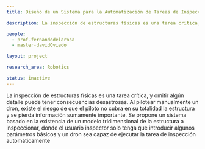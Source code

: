 ```yaml
---
title: Diseño de un Sistema para la Automatización de Tareas de Inspección de Estructuras Físicas Sencillas Utilizando un Dron

description: La inspección de estructuras físicas es una tarea crítica, y omitir algún detalle puede tener consecuencias desastrosas. Al pilotear manualmente un dron, existe el riesgo de que el piloto no cubra en su totalidad la estructura y se pierda información sumamente importante. Se propone un sistema basado en la existencia de un modelo tridimensional de la estructura a inspeccionar, donde el usuario inspector solo tenga que introducir algunos parámetros básicos y un dron sea capaz de ejecutar la tarea de inspección automáticamente

people:
  - prof-fernandodelarosa
  - master-davidOviedo

layout: project

research_area: Robotics

status: inactive
---
```


La inspección de estructuras físicas es una tarea crítica, y omitir algún detalle puede tener consecuencias desastrosas. Al pilotear manualmente un dron, existe el riesgo de que el piloto no cubra en su totalidad la estructura y se pierda información sumamente importante. Se propone un sistema basado en la existencia de un modelo tridimensional de la estructura a inspeccionar, donde el usuario inspector solo tenga que introducir algunos parámetros básicos y un dron sea capaz de ejecutar la tarea de inspección automáticamente
